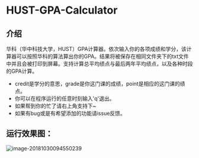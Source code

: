 # HUST-GPA-Calculator

## 介绍

华科（华中科技大学，HUST）GPA计算器。依次输入你的各项成绩和学分，该计算器可以按照华科的算法算出你的GPA。结果将被保存在相同文件夹下的txt文件中并且会被打印到屏幕。支持计算总平均绩点与最后两年平均绩点，以及各种时段的GPA计算。

- credit是学分的意思，grade是你这门课的成绩，point是相应的这门课的绩点。
- 你可以在程序运行的任意时刻输入'q'退出。
- 如果帮到你的忙了请右上角支持下~
- 如果有bug或是有希望添加的功能请issue反馈。

## 运行效果图：

![image-20181030094550239](https://ws3.sinaimg.cn/large/006tNbRwly1fwq0abnb7zj30i60bawff.jpg)